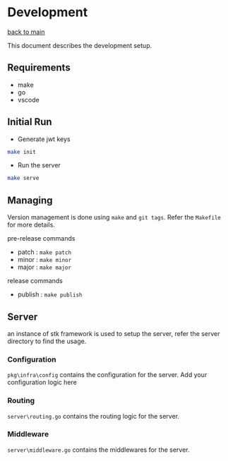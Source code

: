 # Development

[back to main](../README.md)

This document describes the development setup.

## Requirements
- make
- go
- vscode

## Initial Run

- Generate jwt keys

```bash
make init
```

- Run the server
  
```bash
make serve
```

## Managing

Version management is done using `make` and `git tags`. Refer the `Makefile` for more details.

pre-release commands

- patch : `make patch`
- minor : `make minor`
- major : `make major`

release commands

- publish : `make publish`


## Server

an instance of stk framework is used to setup the server, refer the server directory to find the usage.

### Configuration
`pkg\infra\config` contains the configuration for the server. Add your configuration logic here

### Routing
`server\routing.go` contains the routing logic for the server.

### Middleware
`server\middleware.go` contains the middlewares for the server.



